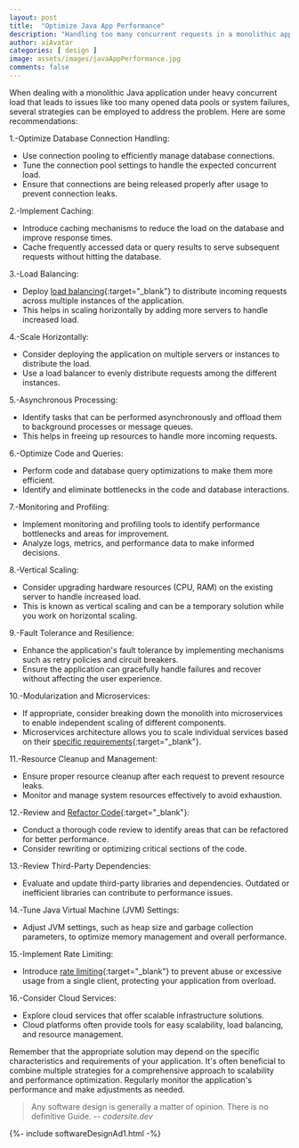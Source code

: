 ```yaml
---
layout: post
title:  "Optimize Java App Performance"
description: "Handling too many concurrent requests in a monolithic application on a Java Application Server can be challenging"
author: aiAvatar
categories: [ design ]
image: assets/images/javaAppPerformance.jpg
comments: false
---
```


When dealing with a monolithic Java application under heavy concurrent load that leads to issues like too many opened data pools or system failures, several strategies can be employed to address the problem. Here are some recommendations:

1.-Optimize Database Connection Handling:

- Use connection pooling to efficiently manage database connections.
- Tune the connection pool settings to handle the expected concurrent load.
- Ensure that connections are being released properly after usage to prevent connection leaks.

2.-Implement Caching:

- Introduce caching mechanisms to reduce the load on the database and improve response times.
- Cache frequently accessed data or query results to serve subsequent requests without hitting the database.

3.-Load Balancing:

- Deploy [load balancing](https://codersite.dev/load-balancing-clustering/){:target="_blank"} to distribute incoming requests across multiple instances of the application.
- This helps in scaling horizontally by adding more servers to handle increased load.

4.-Scale Horizontally:

- Consider deploying the application on multiple servers or instances to distribute the load.
- Use a load balancer to evenly distribute requests among the different instances.

5.-Asynchronous Processing:

- Identify tasks that can be performed asynchronously and offload them to background processes or message queues.
- This helps in freeing up resources to handle more incoming requests.

6.-Optimize Code and Queries:

- Perform code and database query optimizations to make them more efficient.
- Identify and eliminate bottlenecks in the code and database interactions.

7.-Monitoring and Profiling:

- Implement monitoring and profiling tools to identify performance bottlenecks and areas for improvement.
- Analyze logs, metrics, and performance data to make informed decisions.

8.-Vertical Scaling:

- Consider upgrading hardware resources (CPU, RAM) on the existing server to handle increased load.
- This is known as vertical scaling and can be a temporary solution while you work on horizontal scaling.

9.-Fault Tolerance and Resilience:

- Enhance the application's fault tolerance by implementing mechanisms such as retry policies and circuit breakers.
- Ensure the application can gracefully handle failures and recover without affecting the user experience.

10.-Modularization and Microservices:

- If appropriate, consider breaking down the monolith into microservices to enable independent scaling of different components.
- Microservices architecture allows you to scale individual services based on their [specific requirements](https://codersite.dev/uml-diagrams-for-java-developers/){:target="_blank"}.

11.-Resource Cleanup and Management:

- Ensure proper resource cleanup after each request to prevent resource leaks.
- Monitor and manage system resources effectively to avoid exhaustion.

12.-Review and [Refactor Code](https://codersite.dev/clean-code/){:target="_blank"}:

- Conduct a thorough code review to identify areas that can be refactored for better performance.
- Consider rewriting or optimizing critical sections of the code.

13.-Review Third-Party Dependencies:

- Evaluate and update third-party libraries and dependencies. Outdated or inefficient libraries can contribute to performance issues.

14.-Tune Java Virtual Machine (JVM) Settings:

- Adjust JVM settings, such as heap size and garbage collection parameters, to optimize memory management and overall performance.

15.-Implement Rate Limiting:

- Introduce [rate limiting](https://codersite.dev/rate-limit/){:target="_blank"} to prevent abuse or excessive usage from a single client, protecting your application from overload.

16.-Consider Cloud Services:

- Explore cloud services that offer scalable infrastructure solutions.
- Cloud platforms often provide tools for easy scalability, load balancing, and resource management.


Remember that the appropriate solution may depend on the specific characteristics and requirements of your application. It's often beneficial to combine multiple strategies for a comprehensive approach to scalability and performance optimization. Regularly monitor the application's performance and make adjustments as needed.


> Any software design is generally a matter of opinion. There is no definitive Guide. -- <cite>codersite.dev</cite>

<div>
{%- include softwareDesignAd1.html -%}
</div>